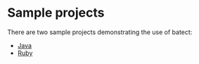# Sample projects

There are two sample projects demonstrating the use of batect:

* [Java](https://github.com/charleskorn/batect-sample-java)
* [Ruby](https://github.com/charleskorn/batect-sample-ruby)
